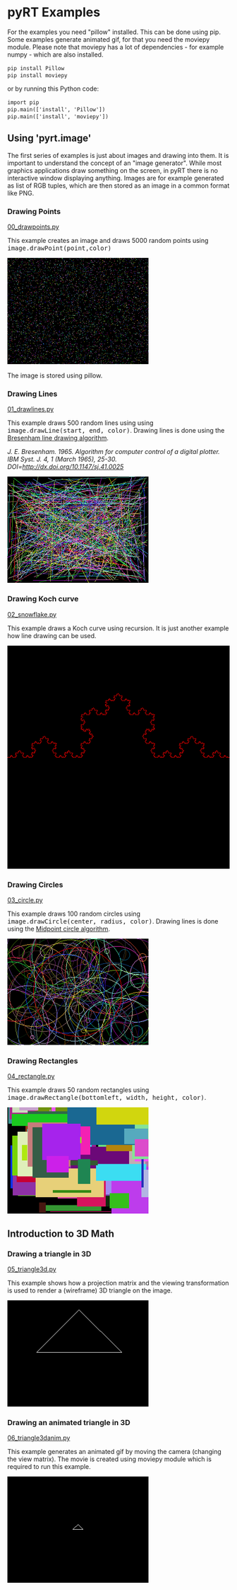 # pyRT Examples

For the examples you need "pillow" installed. This can be done using pip.
Some examples generate animated gif, for that you need the moviepy module. Please note that moviepy has a lot of dependencies - for example numpy - which are also installed.

    pip install Pillow
    pip install moviepy
    
or by running this Python code:

    import pip
    pip.main(['install', 'Pillow'])
    pip.main(['install', 'moviepy'])

## Using 'pyrt.image'

The first series of examples is just about images and drawing into them.
It is important to understand the concept of an "image generator". 
While most graphics applications draw something on the screen, in pyRT there is no interactive window displaying anything.
Images are for example generated as list of RGB tuples, which are then stored as an image in a common format like PNG. 

### Drawing Points

[00_drawpoints.py](00_drawpoints.py)

This example creates an image and draws 5000 random points using <span style="font-family:Monospace;">image.drawPoint(point,color)</span>

![Example 01](00.png)

The image is stored using pillow.

### Drawing Lines

[01_drawlines.py](01_drawlines.py)

This example draws 500 random lines using using <span style="font-family:Monospace;">image.drawLine(start, end, color)</span>. Drawing lines is done using the <a href="https://en.wikipedia.org/wiki/Bresenham%27s_line_algorithm" target="_blank">Bresenham line drawing algorithm</a>.

<cite>J. E. Bresenham. 1965. Algorithm for computer control of a digital plotter. IBM Syst. J. 4, 1 (March 1965), 25-30. DOI=http://dx.doi.org/10.1147/sj.41.0025</cite>

![Example 01](01.png)

### Drawing Koch curve

[02_snowflake.py](02_snowflake.py)

This example draws a Koch curve using recursion. It is just another example how line drawing can be used.

![Example 02](02.png)


### Drawing Circles

[03_circle.py](03_circle.py)

This example draws 100 random circles using  <span style="font-family:Monospace;">image.drawCircle(center, radius, color)</span>. Drawing lines is done using the <a href="https://en.wikipedia.org/wiki/Midpoint_circle_algorithm" target="_blank">Midpoint circle algorithm</a>.

![Example 03](03.png)

### Drawing Rectangles

[04_rectangle.py](04_rectangle.py)

This example draws 50 random rectangles using <span style="font-family:Monospace;">image.drawRectangle(bottomleft, width, height, color)</span>.

![Example 04](04.png)


## Introduction to 3D Math

### Drawing a triangle in 3D

[05_triangle3d.py](05_triangle3d.py)

This example shows how a projection matrix and the viewing transformation is used to render a (wireframe) 3D triangle on the image.

![Example 05](05.png)

### Drawing an animated triangle in 3D

[06_triangle3danim.py](05_triangle3danim.py)

This example generates an animated gif by moving the camera (changing the view matrix). The movie is created using moviepy module which is required to run this example.

![Example 06](06.gif)


